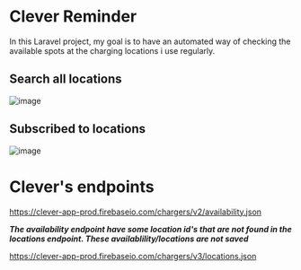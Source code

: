# Clever Reminder

In this Laravel project, my goal is to have an automated way of checking the available spots at the charging locations i use regularly. 


## Search all locations
![image](https://user-images.githubusercontent.com/1985440/153478780-8f7866de-84b9-41ed-98f7-a6dc40d927eb.png)

## Subscribed to locations
![image](https://user-images.githubusercontent.com/1985440/153478834-ad97bf67-4c2a-4803-bc98-fedbad92a4b2.png)



# Clever's endpoints 

https://clever-app-prod.firebaseio.com/chargers/v2/availability.json

***The availability endpoint have some location id's that are not found in the locations endpoint. These availablility/locations are not saved***  


https://clever-app-prod.firebaseio.com/chargers/v3/locations.json
